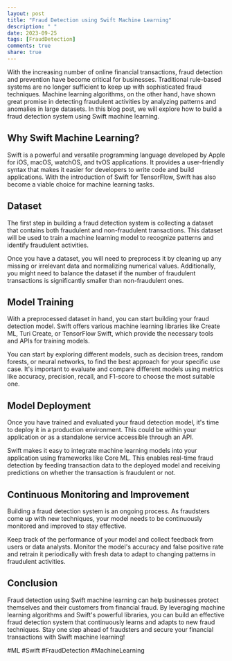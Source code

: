 ```yaml
---
layout: post
title: "Fraud Detection using Swift Machine Learning"
description: " "
date: 2023-09-25
tags: [FraudDetection]
comments: true
share: true
---
```


With the increasing number of online financial transactions, fraud detection and prevention have become critical for businesses. Traditional rule-based systems are no longer sufficient to keep up with sophisticated fraud techniques. Machine learning algorithms, on the other hand, have shown great promise in detecting fraudulent activities by analyzing patterns and anomalies in large datasets. In this blog post, we will explore how to build a fraud detection system using Swift machine learning.

## Why Swift Machine Learning?

Swift is a powerful and versatile programming language developed by Apple for iOS, macOS, watchOS, and tvOS applications. It provides a user-friendly syntax that makes it easier for developers to write code and build applications. With the introduction of Swift for TensorFlow, Swift has also become a viable choice for machine learning tasks.

## Dataset

The first step in building a fraud detection system is collecting a dataset that contains both fraudulent and non-fraudulent transactions. This dataset will be used to train a machine learning model to recognize patterns and identify fraudulent activities.

Once you have a dataset, you will need to preprocess it by cleaning up any missing or irrelevant data and normalizing numerical values. Additionally, you might need to balance the dataset if the number of fraudulent transactions is significantly smaller than non-fraudulent ones.

## Model Training

With a preprocessed dataset in hand, you can start building your fraud detection model. Swift offers various machine learning libraries like Create ML, Turi Create, or TensorFlow Swift, which provide the necessary tools and APIs for training models.

You can start by exploring different models, such as decision trees, random forests, or neural networks, to find the best approach for your specific use case. It's important to evaluate and compare different models using metrics like accuracy, precision, recall, and F1-score to choose the most suitable one.

## Model Deployment

Once you have trained and evaluated your fraud detection model, it's time to deploy it in a production environment. This could be within your application or as a standalone service accessible through an API.

Swift makes it easy to integrate machine learning models into your application using frameworks like Core ML. This enables real-time fraud detection by feeding transaction data to the deployed model and receiving predictions on whether the transaction is fraudulent or not.

## Continuous Monitoring and Improvement

Building a fraud detection system is an ongoing process. As fraudsters come up with new techniques, your model needs to be continuously monitored and improved to stay effective.

Keep track of the performance of your model and collect feedback from users or data analysts. Monitor the model's accuracy and false positive rate and retrain it periodically with fresh data to adapt to changing patterns in fraudulent activities.

## Conclusion

Fraud detection using Swift machine learning can help businesses protect themselves and their customers from financial fraud. By leveraging machine learning algorithms and Swift's powerful libraries, you can build an effective fraud detection system that continuously learns and adapts to new fraud techniques. Stay one step ahead of fraudsters and secure your financial transactions with Swift machine learning!

#ML #Swift #FraudDetection #MachineLearning
